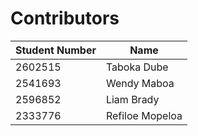 # Contributors


| Student Number | Name            |
| -------------- | --------------- |
| 2602515        | Taboka Dube     |
| 2541693        | Wendy Maboa     |
| 2596852        | Liam Brady      |
| 2333776        | Refiloe Mopeloa |
